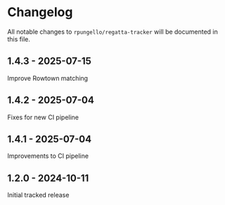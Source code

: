 # Changelog

All notable changes to `rpungello/regatta-tracker` will be documented in this file.

## 1.4.3 - 2025-07-15

Improve Rowtown matching

## 1.4.2 - 2025-07-04

Fixes for new CI pipeline

## 1.4.1 - 2025-07-04

Improvements to CI pipeline

## 1.2.0 - 2024-10-11

Initial tracked release
